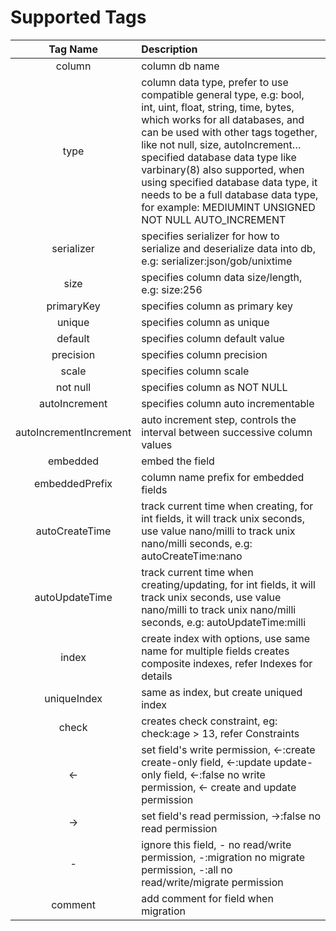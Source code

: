 # Supported Tags

| Tag Name | Description |
|:-:|:-|
| column | column db name |
| type | column data type, prefer to use compatible general type, e.g: bool, int, uint, float, string, time, bytes, which works for all databases, and can be used with other tags together, like not null, size, autoIncrement… specified database data type like varbinary(8) also supported, when using specified database data type, it needs to be a full database data type, for example: MEDIUMINT UNSIGNED NOT NULL AUTO_INCREMENT |
| serializer | specifies serializer for how to serialize and deserialize data into db, e.g: serializer:json/gob/unixtime |
| size | specifies column data size/length, e.g: size:256 |
| primaryKey | specifies column as primary key |
| unique | specifies column as unique |
| default | specifies column default value |
| precision | specifies column precision |
| scale | specifies column scale |
| not null | specifies column as NOT NULL |
| autoIncrement | specifies column auto incrementable |
| autoIncrementIncrement | auto increment step, controls the interval between successive column values |
| embedded | embed the field |
| embeddedPrefix | column name prefix for embedded fields |
| autoCreateTime | track current time when creating, for int fields, it will track unix seconds, use value nano/milli to track unix nano/milli seconds, e.g: autoCreateTime:nano |
| autoUpdateTime | track current time when creating/updating, for int fields, it will track unix seconds, use value nano/milli to track unix nano/milli seconds, e.g: autoUpdateTime:milli |
| index | create index with options, use same name for multiple fields creates composite indexes, refer Indexes for details |
| uniqueIndex | same as index, but create uniqued index |
| check | creates check constraint, eg: check:age > 13, refer Constraints |
| <- | set field's write permission, <-:create create-only field, <-:update update-only field, <-:false no write permission, <- create and update permission |
| -> | set field's read permission, ->:false no read permission |
| - | ignore this field, - no read/write permission, -:migration no migrate permission, -:all no read/write/migrate permission |
| comment | add comment for field when migration |